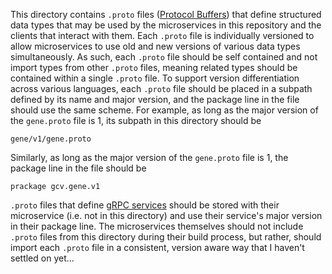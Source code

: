 This directory contains `.proto` files ([Protocol Buffers](https://developers.google.com/protocol-buffers)) that define structured data types that may be used by the microservices in this repository and the clients that interact with them.
Each `.proto` file is individually versioned to allow microservices to use old and new versions of various data types simultaneously.
As such, each `.proto` file should be self contained and not import types from other `.proto` files, meaning related types should be contained within a single `.proto` file.
To support version differentiation across various languages, each `.proto` file should be placed in a subpath defined by its name and major version, and the package line in the file should use the same scheme.
For example, as long as the major version of the `gene.proto` file is 1, its subpath in this directory should be

    gene/v1/gene.proto

Similarly, as long as the major version of the `gene.proto` file is 1, the package line in the file should be

    prackage gcv.gene.v1

`.proto` files that define [gRPC services](https://grpc.io/) should be stored with their microservice (i.e. not in this directory) and use their service's major version in their package line.
The microservices themselves should not include `.proto` files from this directory during their build process, but rather, should import each `.proto` file in a consistent, version aware way that I haven't settled on yet...
